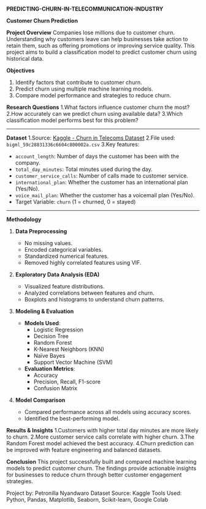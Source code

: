  **PREDICTING-CHURN-IN-TELECOMMUNICATION-INDUSTRY**
 
**Customer Churn Prediction**

**Project Overview**
Companies lose millions due to customer churn. Understanding why customers leave can help businesses take action to retain them, such as offering promotions or improving service quality. This project aims to build a classification model to predict customer churn using historical data.

 **Objectives**
1. Identify factors that contribute to customer churn.
2. Predict churn using multiple machine learning models.
3. Compare model performance and strategies to reduce churn.

**Research Questions**
1.What factors influence customer churn the most?
2.How accurately can we predict churn using available data?
3.Which classification model performs best for this problem?

---

 **Dataset**
1.Source: [Kaggle - Churn in Telecoms Dataset](https://www.kaggle.com/datasets/becksddf/churn-in-telecoms-dataset)
2.File used: `bigml_59c28831336c6604c800002a.csv`
3.Key features:
  - `account_length`: Number of days the customer has been with the company.
  - `total_day_minutes`: Total minutes used during the day.
  - `customer_service_calls`: Number of calls made to customer service.
  - `international_plan`: Whether the customer has an international plan (Yes/No).
  - `voice_mail_plan`: Whether the customer has a voicemail plan (Yes/No).
  - Target Variable: `churn` (1 = churned, 0 = stayed)

---

**Methodology**
1. **Data Preprocessing**
   - No missing values.
   - Encoded categorical variables.
   - Standardized numerical features.
   - Removed highly correlated features using VIF.

2. **Exploratory Data Analysis (EDA)**
   - Visualized feature distributions.
   - Analyzed correlations between features and churn.
   - Boxplots and histograms to understand churn patterns.

3. **Modeling & Evaluation**
   - **Models Used**:
     - Logistic Regression
     - Decision Tree
     - Random Forest
     - K-Nearest Neighbors (KNN)
     - Naïve Bayes
     - Support Vector Machine (SVM)
   - **Evaluation Metrics**:
     - Accuracy
     - Precision, Recall, F1-score
     - Confusion Matrix

4. **Model Comparison**
   - Compared performance across all models using accuracy scores.
   - Identified the best-performing model.
  
   
**Results & Insights**
1.Customers with higher total day minutes are more likely to churn.
2.More customer service calls correlate with higher churn.
3.The Random Forest model achieved the best accuracy.
4.Churn prediction can be improved with feature engineering and balanced datasets.

**Conclusion**
This project successfully built and compared machine learning models to predict customer churn. The findings provide actionable insights for businesses to reduce churn through better customer engagement strategies.

Project by: Petronilla Nyandwaro
Dataset Source: Kaggle
Tools Used: Python, Pandas, Matplotlib, Seaborn, Scikit-learn, Google Colab

